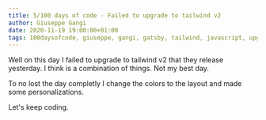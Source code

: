 ```yaml
---
title: 5/100 days of code - Failed to upgrade to tailwind v2 
author: Giuseppe Gangi
date: 2020-11-19 19:00:00+01:00
tags: 100daysofcode, giuseppe, gangi, gatsby, tailwind, javascript, upgrade, tailwind2, postcss
---
```


Well on this day I failed to upgrade to tailwind v2 that they release yesterday. I think is a combination of things. Not my best day.

To no lost the day completly I change the colors to the layout and made some personalizations.

Let's keep coding.